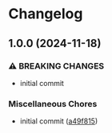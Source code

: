 # Changelog

## 1.0.0 (2024-11-18)


### ⚠ BREAKING CHANGES

* initial commit

### Miscellaneous Chores

* initial commit ([a49f815](https://github.com/dy0gu/mattermost-plugin-freemium/commit/a49f815248f78f843722507dcdf915031368c5c6))
